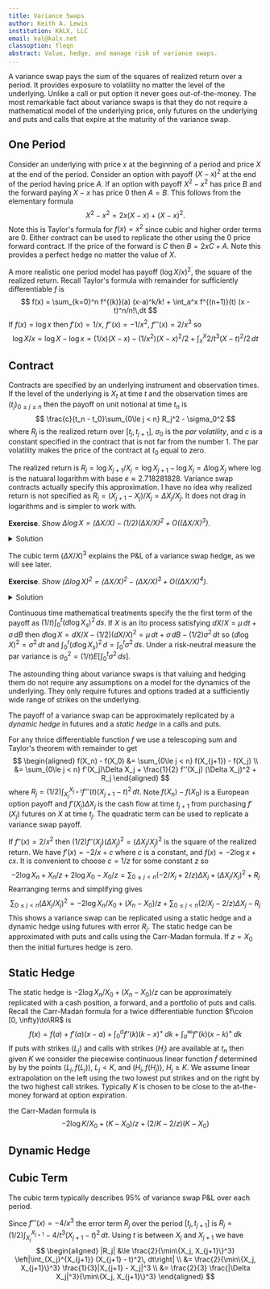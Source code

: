 ```yaml
---
title: Variance Swaps
author: Keith A. Lewis
institution: KALX, LLC
email: kal@kalx.net
classoption: fleqn
abstract: Value, hedge, and manage risk of variance swaps.
...
```


A variance swap pays the sum of the squares of realized return over a period.
It provides exposure to volatility no matter the level of the underlying.
Unlike a call or put option it never goes out-of-the-money.
The most remarkable fact about variance swaps is that they do not
require a mathematical model of the underlying price, only
futures on the underlying and puts and calls that expire at the
maturity of the variance swap.

## One Period

Consider an underlying with price $x$ at the beginning of a period and price $X$
at the end of the period. Consider an option with payoff $(X - x)^2$ at the
end of the period having price $A$. If an option with payoff
$X^2 - x^2$ has price $B$ and the forward paying $X - x$ has price 0 then
$A = B$. This follows from the elementary formula
$$
	X^2 - x^2 = 2x(X - x) + (X - x)^2.
$$
Note this is Taylor's formula for $f(x) = x^2$ since cubic and higher order terms are 0.
Either contract can be used to replicate the other using the 0 price forward contract.
If the price of the forward is $C$ then $B = 2xC + A$.
Note this provides a perfect hedge no matter the value of $X$.

A more realistic one period model has payoff $(\log X/x)^2$, the square of the
realized return. Recall Taylor's formula with remainder for sufficiently differentiable $f$ is
$$
	f(x) = \sum_{k=0}^n f^{(k)}(a) (x-a)^k/k! + \int_a^x f^{(n+1)}(t) (x - t)^n/n!\,dt
$$
If $f(x) = \log x$ then $f'(x) = 1/x$, $f''(x) = -1/x^2$, $f'''(x) = 2/x^3$ so
$$
	\log X/x = \log X - \log x = (1/x)(X - x) - (1/x^2)(X - x)^2/2 + \int_x^X 2/t^3(X - t)^2/2\,dt
$$

## Contract

Contracts are specified by an underlying instrument and observation times.
If the level of the underlying is $X_t$ at time $t$ and the observation times
are $(t_j)_{0\le j\le n}$ then the payoff on unit notional at time $t_n$ is
$$
	\frac{c}{t_n - t_0}\sum_{0\le j < n} R_j^2 - \sigma_0^2
$$
where $R_j$ is the realized return over $[t_j, t_{j+1}]$, $\sigma_0$ is the _par volatility_,
and $c$ is a constant specified in the contract that is not far from the number 1.
The par volatility makes the price of the contract at $t_0$ equal to zero.

The realized return is $R_j = \log X_{j+1}/X_j = \log X_{j+1} - \log X_j =
\Delta \log X_j$ where $\log$ is the natuaral logarithm
with base $e \approx 2.718281828$. Variance swap contracts actually specify this
approximation. I have no idea why realized return is not specified
as $R_j = (X_{j+1} - X_j)/X_j = \Delta X_j/X_j$. It does not drag in logarithms and is simpler
to work with. 

__Exercise__. _Show $\Delta \log X = (\Delta X/X) - (1/2)(\Delta X/X)^2 + O((\Delta X/X)^3)$_.

<details>
<summary>Solution</summary>
Taylor's formula.
</details>

The cubic term $(\Delta X/X)^3$ explains the P&L of a variance swap hedge, as we will see later.

__Exercise__. _Show $(\Delta \log X)^2 = (\Delta X/X)^2 - (\Delta X/X)^3 + O((\Delta X/X)^4)$_.

<details>
<summary>Solution</summary>
$(a - b)^2 = a^2 - 2ab + b^2$.
</details>

Continuous time mathematical treatments specify the the first term of the payoff as
$(1/t)\int_0^t (d\log X_s)^2\,ds$. If $X$ is an Ito process satisfying
$dX/X = \mu\,dt + \sigma\,dB$ then $d\log X = dX/X - (1/2)(dX/X)^2 = \mu\,dt + \sigma\,dB - (1/2)\sigma^2\,dt$
so $(d\log X)^2 = \sigma^2\,dt$ and $\int_0^t (d\log X_s)^2\,d = \int_0^t \sigma^2\,ds$.
Under a risk-neutral measure the par variance is $\sigma_0^2 = (1/t)E[\int_0^t \sigma^2\,ds]$.

The astounding thing about variance swaps is that valuing and hedging them do not require
any assumptions on a model for the dynamics of the underlying. They only require futures and
options traded at a sufficiently wide range of strikes on the underlying.

The payoff of a variance swap can be approximately replicated by a _dynamic hedge_ in futures
and a _static hedge_ in a calls and puts.

For any thrice differentiable function $f$ we use a telescoping sum and Taylor's theorem
with remainder to get
$$
\begin{aligned}
f(X_n) - f(X_0) &= \sum_{0\le j < n} f(X_{j+1}) - f(X_j) \\
	&= \sum_{0\le j < n} f'(X_j)\Delta X_j + \frac{1}{2} f''(X_j) (\Delta X_j)^2 + R_j
\end{aligned}
$$
where $R_j = (1/2)\int_{X_j}^{X_{j+1}} f'''(t) (X_{j+1} - t)^2\, dt$.
Note $f(X_n) - f(X_0)$ is a European option payoff and $f'(X_j) \Delta X_j$ is the cash flow
at time $t_{j+1}$ from purchasing $f'(X_j)$ futures on $X$ at time $t_j$.
The quadratic term can be used to replicate a variance swap payoff.

If $f''(x) = 2/x^2$ then $(1/2)f''(X_j)(\Delta X_j)^2 = (\Delta X_j/X_j)^2$ is
the square of the realized return.
We have $f'(x) = -2/x + c$ where $c$ is a constant, and
$f(x) = -2\log x + cx$. It is convenient to choose $c = 1/z$ for some constant $z$ so
$$
-2\log X_n + X_n/z + 2\log X_0 - X_0/z
	= \sum_{0\le j < n} (-2/X_j + 2/z)\Delta X_j + (\Delta X_j/X_j)^2 + R_j
$$
Rearranging terms and simplifying gives
$$
\sum_{0\le j < n} (\Delta X_j/X_j)^2 = -2\log X_n/X_0 + (X_n - X_0)/z + \sum_{0\le j < n} (2/X_j - 2/z)\Delta X_j - R_j
$$
This shows a variance swap can be replicated using a static hedge and
a dynamic hedge using futures with error $R_j$. The static hedge can be
approximated with puts and calls using the Carr-Madan formula. If $z =
X_0$ then the initial furtures hedge is zero.

## Static Hedge

The static hedge is $-2\log X_n/X_0 + (X_n - X_0)/z$ can be approximately replicated
with a cash position, a forward, and a portfolio of puts and calls.
Recall the Carr-Madan formula for a twice differentiable function $f\colon [0, \infty)\to\RR$ is
$$
	f(x) = f(a) + f'(a)(x - a) + \int_0^a f''(k) (k - x)^+ \, dk + \int_a^\infty f''(k) (x - k)^+\,dk
$$
If puts with strikes $(L_j)$ and calls with strikes $(H_j)$ are available at $t_n$
then given $K$
we consider the piecewise continuous linear function $\tilde{f}$ determined by by the points
$(L_j, f(L_j))$, $L_j < K$, and $(H_j, f(H_j))$, $H_j \ge K$. We assume linear extrapolation
on the left using the two lowest put strikes and on the right by the two highest call strikes.
Typically $K$ is chosen to be close to the at-the-money forward at option expiration.

the Carr-Madan formula is
$$
	-2\log K/X_0 + (K - X_0)/z + (2/K - 2/z)(K - X_0)
$$

## Dynamic Hedge

## Cubic Term

The cubic term typically describes 95% of variance swap P&L over each period.

Since $f'''(x) = -4/x^3$ the error term $R_j$ over the period $[t_j, t_{j+1}]$ is
$R_j = (1/2)\int_{X_j}^{X_{j+1}} -4/t^3 (X_{j+1} - t)^2\, dt$.
Using $t$ is between $X_j$ and $X_{j+1}$ we have
$$
\begin{aligned}
	|R_j| &\le \frac{2}{\min\{X_j, X_{j+1}\}^3} \left|\int_{X_j}^{X_{j+1}} (X_{j+1} - t)^2\, dt\right| \\
		&= \frac{2}{\min\{X_j, X_{j+1}\}^3} \frac{1}{3}|X_{j+1} - X_j|^3 \\
		&= \frac{2}{3} \frac{|\Delta X_j|^3}{\min\{X_j, X_{j+1}\}^3}
\end{aligned}
$$
